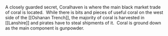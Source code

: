 A closely guarded secret, Coralhaven is where the main black market trade of coral is located.  While there is bits and pieces of useful coral on the west side of the [[Oshanan Trench]], the majority of coral is harvested in [[Lanshire]] and pirates have to steal shipments of it.  Coral is ground down as the main component is gunpowder.